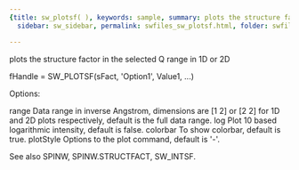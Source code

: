 ```yaml
---
{title: sw_plotsf( ), keywords: sample, summary: plots the structure factor in the selected Q range in 1D or 2D,
  sidebar: sw_sidebar, permalink: swfiles_sw_plotsf.html, folder: swfiles, mathjax: 'true'}

---
```

  plots the structure factor in the selected Q range in 1D or 2D
 
  fHandle = SW_PLOTSF(sFact, 'Option1', Value1, ...)
 
  Options:
 
  range     Data range in inverse Angstrom, dimensions are [1 2] or [2 2]
            for 1D and 2D plots respectively, default is the full data
            range.
  log       Plot 10 based logarithmic intensity, default is false.
  colorbar  To show colorbar, default is true.
  plotStyle Options to the plot command, default is '-'.
 
  See also SPINW, SPINW.STRUCTFACT, SW_INTSF.
 
